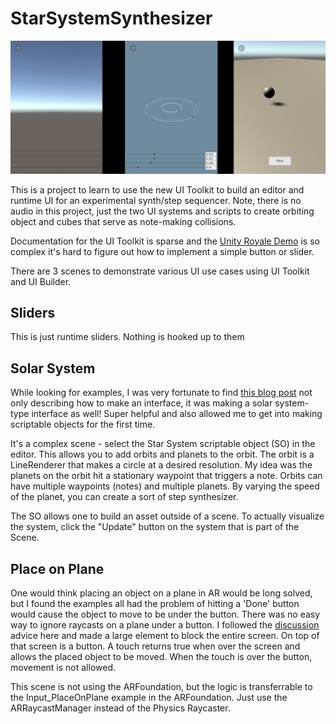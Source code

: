 # StarSystemSynthesizer
 
 ![Scenes](screenshots.jpg)
 
This is a project to learn to use the new UI Toolkit to build an editor and runtime UI for an experimental synth/step sequencer. Note, there is no audio in this project, just the two UI systems and scripts to create orbiting object and cubes that serve as note-making collisions.
 
Documentation for the UI Toolkit is sparse and the [Unity Royale Demo](https://github.com/Unity-Technologies/UIToolkitUnityRoyaleRuntimeDemo)
is so complex it's hard to figure out how to implement a simple button or slider.

There are 3 scenes to demonstrate various UI use cases using UI Toolkit and UI Builder.

## Sliders
This is just runtime sliders. Nothing is hooked up to them

## Solar System
While looking for examples, I was very fortunate to find [this blog post](https://a2i2.deakin.edu.au/2020/04/03/creating-a-uielements-custom-inspector-in-unity/) not only describing how to make an interface, it was making a solar system-type interface as well! Super helpful and also allowed me to get into making scriptable objects for the first time.

It's a complex scene - select the Star System scriptable object (SO) in the editor. This allows you to add orbits and planets to the orbit. The orbit is a LineRenderer that makes a circle at a desired resolution. My idea was the planets on the orbit hit a stationary waypoint that triggers a note. Orbits can have multiple waypoints (notes) and multiple planets. By varying the speed of the planet, you can create a sort of step synthesizer.

The SO allows one to build an asset outside of a scene. To actually visualize the system, click the "Update" button on the system that is part of the Scene. 

## Place on Plane
One would think placing an object on a plane in AR would be long solved, but I found the examples all had the problem of hitting a 'Done' button would cause the object to move to be under the button. There was no easy way to ignore raycasts on a plane under a button. I followed the [discussion](ttps://forum.unity.com/threads/is-there-a-way-to-block-raycasts.943963/#post-6188745) advice here and made a large element to block the entire screen. On top of that screen is a button. A touch returns true when over the screen and allows the placed object to be moved. When the touch is over the button, movement is not allowed.

This scene is not using the ARFoundation, but the logic is transferrable to the Input_PlaceOnPlane example in the ARFoundation. Just use the ARRaycastManager instead of the Physics Raycaster.


